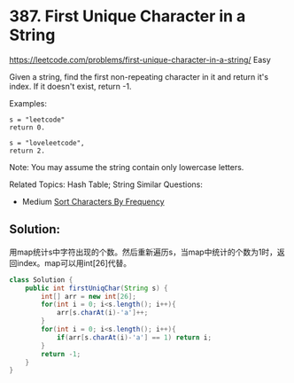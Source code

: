 # 387. First Unique Character in a String
<https://leetcode.com/problems/first-unique-character-in-a-string/>
Easy

Given a string, find the first non-repeating character in it and return it's index. If it doesn't exist, return -1.

Examples:

    s = "leetcode"
    return 0.

    s = "loveleetcode",
    return 2.
Note: You may assume the string contain only lowercase letters.

Related Topics: Hash Table; String
Similar Questions:  
* Medium [Sort Characters By Frequency](https://leetcode.com/problems/sort-characters-by-frequency/)


## Solution:
用map统计s中字符出现的个数。然后重新遍历s，当map中统计的个数为1时，返回index。map可以用int[26]代替。

```java
class Solution {
    public int firstUniqChar(String s) {
        int[] arr = new int[26];        
        for(int i = 0; i<s.length(); i++){
            arr[s.charAt(i)-'a']++;
        }
        for(int i = 0; i<s.length(); i++){
            if(arr[s.charAt(i)-'a'] == 1) return i;
        }
        return -1;
    }
}
```
